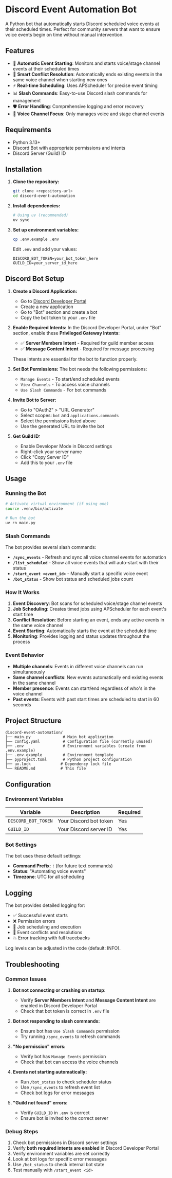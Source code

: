 # Discord Event Automation Bot

A Python bot that automatically starts Discord scheduled voice events at their scheduled times. Perfect for community servers that want to ensure voice events begin on time without manual intervention.

## Features

- 🤖 **Automatic Event Starting**: Monitors and starts voice/stage channel events at their scheduled times
- 🔄 **Smart Conflict Resolution**: Automatically ends existing events in the same voice channel when starting new ones
- ⚡ **Real-time Scheduling**: Uses APScheduler for precise event timing
- 📊 **Slash Commands**: Easy-to-use Discord slash commands for management
- 🛡️ **Error Handling**: Comprehensive logging and error recovery
- 🎯 **Voice Channel Focus**: Only manages voice and stage channel events

## Requirements

- Python 3.13+
- Discord Bot with appropriate permissions and intents
- Discord Server (Guild) ID

## Installation

1. **Clone the repository:**

   ```bash
   git clone <repository-url>
   cd discord-event-automation
   ```

2. **Install dependencies:**

   ```bash
   # Using uv (recommended)
   uv sync
   ```

3. **Set up environment variables:**

   ```bash
   cp .env.example .env
   ```

   Edit `.env` and add your values:

   ```env
   DISCORD_BOT_TOKEN=your_bot_token_here
   GUILD_ID=your_server_id_here
   ```

## Discord Bot Setup

1. **Create a Discord Application:**
   - Go to [Discord Developer Portal](https://discord.com/developers/applications)
   - Create a new application
   - Go to "Bot" section and create a bot
   - Copy the bot token to your `.env` file

2. **Enable Required Intents:**
   In the Discord Developer Portal, under "Bot" section, enable these **Privileged Gateway Intents**:
   - ✅ **Server Members Intent** - Required for guild member access
   - ✅ **Message Content Intent** - Required for message processing

   These intents are essential for the bot to function properly.

3. **Set Bot Permissions:**
   The bot needs the following permissions:
   - `Manage Events` - To start/end scheduled events
   - `View Channels` - To access voice channels
   - `Use Slash Commands` - For bot commands

4. **Invite Bot to Server:**
   - Go to "OAuth2" > "URL Generator"
   - Select scopes: `bot` and `applications.commands`
   - Select the permissions listed above
   - Use the generated URL to invite the bot

5. **Get Guild ID:**
   - Enable Developer Mode in Discord settings
   - Right-click your server name
   - Click "Copy Server ID"
   - Add this to your `.env` file

## Usage

### Running the Bot

```bash
# Activate virtual environment (if using one)
source .venv/bin/activate

# Run the bot
uv rn main.py
```

### Slash Commands

The bot provides several slash commands:

- **`/sync_events`** - Refresh and sync all voice channel events for automation
- **`/list_scheduled`** - Show all voice events that will auto-start with their status
- **`/start_event <event_id>`** - Manually start a specific voice event
- **`/bot_status`** - Show bot status and scheduled jobs count

### How It Works

1. **Event Discovery**: Bot scans for scheduled voice/stage channel events
2. **Job Scheduling**: Creates timed jobs using APScheduler for each event's start time
3. **Conflict Resolution**: Before starting an event, ends any active events in the same voice channel
4. **Event Starting**: Automatically starts the event at the scheduled time
5. **Monitoring**: Provides logging and status updates throughout the process

### Event Behavior

- **Multiple channels**: Events in different voice channels can run simultaneously
- **Same channel conflicts**: New events automatically end existing events in the same channel
- **Member presence**: Events can start/end regardless of who's in the voice channel
- **Past events**: Events with past start times are scheduled to start in 60 seconds

## Project Structure

```
discord-event-automation/
├── main.py              # Main bot application
├── config.yaml          # Configuration file (currently unused)
├── .env                 # Environment variables (create from .env.example)
├── .env.example         # Environment template
├── pyproject.toml       # Python project configuration
├── uv.lock             # Dependency lock file
└── README.md           # This file
```

## Configuration

### Environment Variables

| Variable | Description | Required |
|----------|-------------|----------|
| `DISCORD_BOT_TOKEN` | Your Discord bot token | Yes |
| `GUILD_ID` | Your Discord server ID | Yes |

### Bot Settings

The bot uses these default settings:

- **Command Prefix**: `!` (for future text commands)
- **Status**: "Automating voice events"
- **Timezone**: UTC for all scheduling

## Logging

The bot provides detailed logging for:

- ✅ Successful event starts
- ❌ Permission errors
- 🔄 Job scheduling and execution
- 🛑 Event conflicts and resolutions
- 💥 Error tracking with full tracebacks

Log levels can be adjusted in the code (default: INFO).

## Troubleshooting

### Common Issues

1. **Bot not connecting or crashing on startup:**
   - Verify **Server Members Intent** and **Message Content Intent** are enabled in Discord Developer Portal
   - Check that bot token is correct in `.env` file

2. **Bot not responding to slash commands:**
   - Ensure bot has `Use Slash Commands` permission
   - Try running `/sync_events` to refresh commands

3. **"No permission" errors:**
   - Verify bot has `Manage Events` permission
   - Check that bot can access the voice channels

4. **Events not starting automatically:**
   - Run `/bot_status` to check scheduler status
   - Use `/sync_events` to refresh event list
   - Check bot logs for error messages

5. **"Guild not found" errors:**
   - Verify `GUILD_ID` in `.env` is correct
   - Ensure bot is invited to the correct server

### Debug Steps

1. Check bot permissions in Discord server settings
2. Verify **both required intents are enabled** in Discord Developer Portal
3. Verify environment variables are set correctly
4. Look at bot logs for specific error messages
5. Use `/bot_status` to check internal bot state
6. Test manually with `/start_event <id>`
